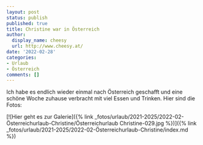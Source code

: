```yaml
---
layout: post
status: publish
published: true
title: Christine war in Österreich
author:
  display_name: cheesy
  url: http://www.cheesy.at/
date: '2022-02-28'
categories:
- Urlaub
- Österreich
comments: []
---
```


Ich habe es endlich wieder einmal nach Österreich geschafft und eine schöne Woche zuhause verbracht mit viel Essen und Trinken. Hier sind die Fotos:

[![Hier geht es zur Galerie]({% link _fotos/urlaub/2021-2025/2022-02-Österreichurlaub-Christine/Österreichurlaub Christine-029.jpg %})]({% link _fotos/urlaub/2021-2025/2022-02-Österreichurlaub-Christine/index.md %})
